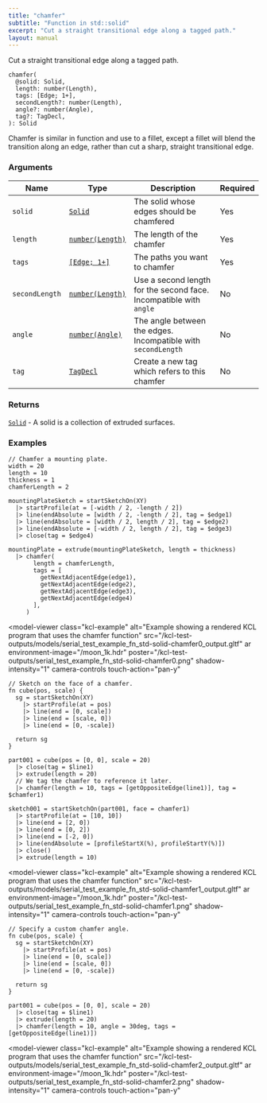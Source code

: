 ```yaml
---
title: "chamfer"
subtitle: "Function in std::solid"
excerpt: "Cut a straight transitional edge along a tagged path."
layout: manual
---
```


Cut a straight transitional edge along a tagged path.

```kcl
chamfer(
  @solid: Solid,
  length: number(Length),
  tags: [Edge; 1+],
  secondLength?: number(Length),
  angle?: number(Angle),
  tag?: TagDecl,
): Solid
```

Chamfer is similar in function and use to a fillet, except
a fillet will blend the transition along an edge, rather than cut
a sharp, straight transitional edge.

### Arguments

| Name | Type | Description | Required |
|----------|------|-------------|----------|
| `solid` | [`Solid`](/docs/kcl-std/types/std-types-Solid) | The solid whose edges should be chamfered | Yes |
| `length` | [`number(Length)`](/docs/kcl-std/types/std-types-number) | The length of the chamfer | Yes |
| `tags` | [`[Edge; 1+]`](/docs/kcl-std/types/std-types-Edge) | The paths you want to chamfer | Yes |
| `secondLength` | [`number(Length)`](/docs/kcl-std/types/std-types-number) | Use a second length for the second face. Incompatible with `angle` | No |
| `angle` | [`number(Angle)`](/docs/kcl-std/types/std-types-number) | The angle between the edges. Incompatible with `secondLength` | No |
| `tag` | [`TagDecl`](/docs/kcl-std/types/std-types-TagDecl) | Create a new tag which refers to this chamfer | No |

### Returns

[`Solid`](/docs/kcl-std/types/std-types-Solid) - A solid is a collection of extruded surfaces.


### Examples

```kcl
// Chamfer a mounting plate.
width = 20
length = 10
thickness = 1
chamferLength = 2

mountingPlateSketch = startSketchOn(XY)
  |> startProfile(at = [-width / 2, -length / 2])
  |> line(endAbsolute = [width / 2, -length / 2], tag = $edge1)
  |> line(endAbsolute = [width / 2, length / 2], tag = $edge2)
  |> line(endAbsolute = [-width / 2, length / 2], tag = $edge3)
  |> close(tag = $edge4)

mountingPlate = extrude(mountingPlateSketch, length = thickness)
  |> chamfer(
       length = chamferLength,
       tags = [
         getNextAdjacentEdge(edge1),
         getNextAdjacentEdge(edge2),
         getNextAdjacentEdge(edge3),
         getNextAdjacentEdge(edge4)
       ],
     )

```


<model-viewer
  class="kcl-example"
  alt="Example showing a rendered KCL program that uses the chamfer function"
  src="/kcl-test-outputs/models/serial_test_example_fn_std-solid-chamfer0_output.gltf"
  ar
  environment-image="/moon_1k.hdr"
  poster="/kcl-test-outputs/serial_test_example_fn_std-solid-chamfer0.png"
  shadow-intensity="1"
  camera-controls
  touch-action="pan-y"
>
</model-viewer>

```kcl
// Sketch on the face of a chamfer.
fn cube(pos, scale) {
  sg = startSketchOn(XY)
    |> startProfile(at = pos)
    |> line(end = [0, scale])
    |> line(end = [scale, 0])
    |> line(end = [0, -scale])

  return sg
}

part001 = cube(pos = [0, 0], scale = 20)
  |> close(tag = $line1)
  |> extrude(length = 20)
  // We tag the chamfer to reference it later.
  |> chamfer(length = 10, tags = [getOppositeEdge(line1)], tag = $chamfer1)

sketch001 = startSketchOn(part001, face = chamfer1)
  |> startProfile(at = [10, 10])
  |> line(end = [2, 0])
  |> line(end = [0, 2])
  |> line(end = [-2, 0])
  |> line(endAbsolute = [profileStartX(%), profileStartY(%)])
  |> close()
  |> extrude(length = 10)

```


<model-viewer
  class="kcl-example"
  alt="Example showing a rendered KCL program that uses the chamfer function"
  src="/kcl-test-outputs/models/serial_test_example_fn_std-solid-chamfer1_output.gltf"
  ar
  environment-image="/moon_1k.hdr"
  poster="/kcl-test-outputs/serial_test_example_fn_std-solid-chamfer1.png"
  shadow-intensity="1"
  camera-controls
  touch-action="pan-y"
>
</model-viewer>

```kcl
// Specify a custom chamfer angle.
fn cube(pos, scale) {
  sg = startSketchOn(XY)
    |> startProfile(at = pos)
    |> line(end = [0, scale])
    |> line(end = [scale, 0])
    |> line(end = [0, -scale])

  return sg
}

part001 = cube(pos = [0, 0], scale = 20)
  |> close(tag = $line1)
  |> extrude(length = 20)
  |> chamfer(length = 10, angle = 30deg, tags = [getOppositeEdge(line1)])

```


<model-viewer
  class="kcl-example"
  alt="Example showing a rendered KCL program that uses the chamfer function"
  src="/kcl-test-outputs/models/serial_test_example_fn_std-solid-chamfer2_output.gltf"
  ar
  environment-image="/moon_1k.hdr"
  poster="/kcl-test-outputs/serial_test_example_fn_std-solid-chamfer2.png"
  shadow-intensity="1"
  camera-controls
  touch-action="pan-y"
>
</model-viewer>


